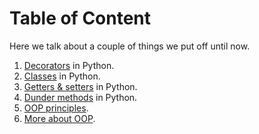 # Table of Content

Here we talk about a couple of things we put off until now.

1. [Decorators](./decorators.md) in Python.
2. [Classes](./introduction-to-classes.md) in Python.
3. [Getters & setters](./getter-setter.md) in Python.
4. [Dunder methods](./dunder-methods.md) in Python.
5. [OOP principles](./oop-principles.md).
6. [More about OOP](./more-about-oop.md).

